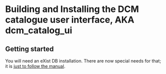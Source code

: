 
# Building and Installing the DCM catalogue user interface, AKA dcm_catalog_ui

## Getting started

You will need an eXist DB installation. There are now special needs
for that; it is [just to follow the
manual](https://exist-db.org/exist/apps/doc/basic-installation).



